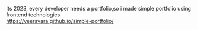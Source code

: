 Its 2023, every developer needs a portfolio,so i made simple portfolio using frontend technologies <br>
https://veeravara.github.io/simple-portfolio/
